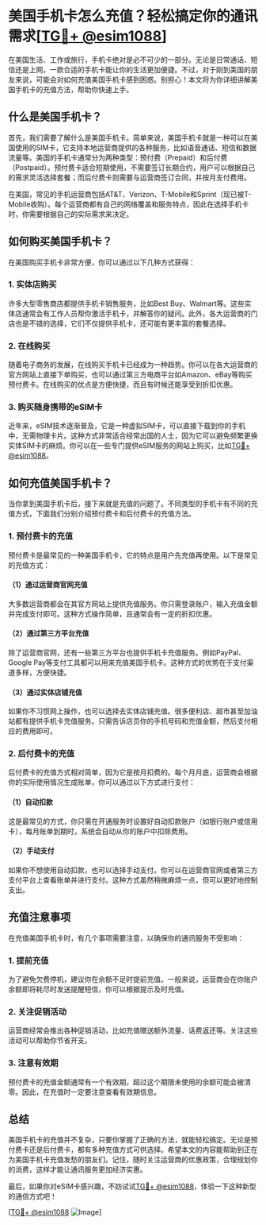 # 美国手机卡怎么充值？轻松搞定你的通讯需求[[TG💪+ @esim1088](https://t.me/s/esim1088)]

在美国生活、工作或旅行，手机卡绝对是必不可少的一部分。无论是日常通话、短信还是上网，一款合适的手机卡能让你的生活更加便捷。不过，对于刚到美国的朋友来说，可能会对如何充值美国手机卡感到困惑。别担心！本文将为你详细讲解美国手机卡的充值方法，帮助你快速上手。

## 什么是美国手机卡？

首先，我们需要了解什么是美国手机卡。简单来说，美国手机卡就是一种可以在美国使用的SIM卡，它支持本地运营商提供的各种服务，比如语音通话、短信和数据流量等。美国的手机卡通常分为两种类型：预付费（Prepaid）和后付费（Postpaid）。预付费卡适合短期使用，不需要签订长期合约，用户可以根据自己的需求灵活选择套餐；而后付费卡则需要与运营商签订合同，并按月支付费用。

在美国，常见的手机运营商包括AT&T、Verizon、T-Mobile和Sprint（现已被T-Mobile收购）。每个运营商都有自己的网络覆盖和服务特点，因此在选择手机卡时，你需要根据自己的实际需求来决定。

## 如何购买美国手机卡？

在美国购买手机卡非常方便，你可以通过以下几种方式获得：

### 1. 实体店购买

许多大型零售商店都提供手机卡销售服务，比如Best Buy、Walmart等。这些实体店通常会有工作人员帮你激活手机卡，并解答你的疑问。此外，各大运营商的门店也是不错的选择，它们不仅提供手机卡，还可能有更丰富的套餐选择。

### 2. 在线购买

随着电子商务的发展，在线购买手机卡已经成为一种趋势。你可以在各大运营商的官方网站上直接下单购买，也可以通过第三方电商平台如Amazon、eBay等购买预付费卡。在线购买的优点是方便快捷，而且有时候还能享受到折扣优惠。

### 3. 购买随身携带的eSIM卡

近年来，eSIM技术逐渐普及，它是一种虚拟SIM卡，可以直接下载到你的手机中，无需物理卡片。这种方式非常适合经常出国的人士，因为它可以避免频繁更换实体SIM卡的麻烦。你可以在一些专门提供eSIM服务的网站上购买，比如[TG💪+ @esim1088](https://t.me/s/esim1088)。

## 如何充值美国手机卡？

当你拿到美国手机卡后，接下来就是充值的问题了。不同类型的手机卡有不同的充值方式，下面我们分别介绍预付费卡和后付费卡的充值方法。

### 1. 预付费卡的充值

预付费卡是最常见的一种美国手机卡，它的特点是用户先充值再使用。以下是常见的充值方式：

#### （1）通过运营商官网充值

大多数运营商都会在其官方网站上提供充值服务。你只需登录账户，输入充值金额并完成支付即可。这种方式操作简单，且通常会有一定的折扣优惠。

#### （2）通过第三方平台充值

除了运营商官网，还有一些第三方平台也提供手机卡充值服务。例如PayPal、Google Pay等支付工具都可以用来充值美国手机卡。这种方式的优势在于支付渠道多样，方便快捷。

#### （3）通过实体店铺充值

如果你不习惯网上操作，也可以选择去实体店铺充值。很多便利店、超市甚至加油站都有提供手机卡充值服务。只需告诉店员你的手机号码和充值金额，然后支付相应的费用即可。

### 2. 后付费卡的充值

后付费卡的充值方式相对简单，因为它是按月扣费的。每个月月底，运营商会根据你的实际使用情况生成账单，你可以通过以下方式进行支付：

#### （1）自动扣款

这是最常见的方式，你只需在开通服务时设置好自动扣款账户（如银行账户或信用卡），每月账单到期时，系统会自动从你的账户中扣除费用。

#### （2）手动支付

如果你不想使用自动扣款，也可以选择手动支付。你可以在运营商官网或者第三方支付平台上查看账单并进行支付。这种方式虽然稍微麻烦一点，但可以更好地控制支出。

## 充值注意事项

在充值美国手机卡时，有几个事项需要注意，以确保你的通讯服务不受影响：

### 1. 提前充值

为了避免欠费停机，建议你在余额不足时提前充值。一般来说，运营商会在你账户余额即将耗尽时发送提醒短信，你可以根据提示及时充值。

### 2. 关注促销活动

运营商经常会推出各种促销活动，比如充值赠送额外流量、话费返还等。关注这些活动可以帮助你节省开支。

### 3. 注意有效期

预付费卡的充值金额通常有一个有效期，超过这个期限未使用的余额可能会被清零。因此，在充值时一定要注意查看有效期信息。

## 总结

美国手机卡的充值并不复杂，只要你掌握了正确的方法，就能轻松搞定。无论是预付费卡还是后付费卡，都有多种充值方式可供选择。希望本文的内容能帮助到正在为美国手机卡充值发愁的朋友们。记住，随时关注运营商的优惠政策，合理规划你的消费，这样才能让通讯服务更加经济实惠。

最后，如果你对eSIM卡感兴趣，不妨试试[TG💪+ @esim1088](https://t.me/s/esim1088)，体验一下这种新型的通信方式吧！

[[TG💪+ @esim1088](https://t.me/s/esim1088) ![Image](https://i.postimg.cc/4NQfJmqS/Snipaste-2025-05-13-00-14-12.png)]